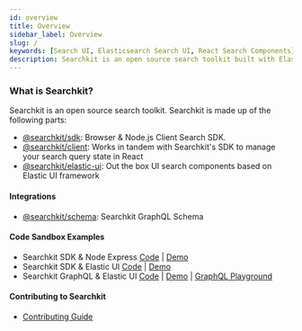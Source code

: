 ```yaml
---
id: overview
title: Overview
sidebar_label: Overview
slug: /
keywords: [Search UI, Elasticsearch Search UI, React Search Components]
description: Searchkit is an open source search toolkit built with Elasticsearch, GraphQL and React.
---
```


### What is Searchkit?

Searchkit is an open source search toolkit. Searchkit is made up of the following parts:

- [@searchkit/sdk](https://searchkit.co/docs/reference/searchkit-sdk): Browser & Node.js Client Search SDK.
- [@searchkit/client](https://searchkit.co/docs/reference/searchkit-client): Works in tandem with Searchkit's SDK to manage your search query state in React
- [@searchkit/elastic-ui](https://searchkit.co/docs/reference/searchkit-elastic-ui): Out the box UI search components based on Elastic UI framework

#### Integrations

- [@searchkit/schema](https://searchkit.co/docs/reference/searchkit-schema): Searchkit GraphQL Schema

#### Code Sandbox Examples

- Searchkit SDK & Node Express [Code](https://codesandbox.io/s/searchkit-node-express-js-example-c7bk7e) | [Demo](https://c7bk7e.sse.codesandbox.io/)
- Searchkit SDK & Elastic UI [Code](https://codesandbox.io/s/searchkit-cra-xj25o0) | [Demo](https://xj25o0.csb.app/)
- Searchkit GraphQL & Elastic UI [Code](https://codesandbox.io/s/searchkit-graphql-example-if14fj) | [Demo](https://if14fj.sse.codesandbox.io/) | [GraphQL Playground](https://if14fj.sse.codesandbox.io/api/graphql)

#### Contributing to Searchkit

- [Contributing Guide](https://github.com/searchkit/searchkit/blob/next/contributing.md)
